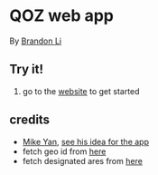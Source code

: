 <!--  README.md
      QOZ app
      Created by Brandon Li on 1/4/19.
      Copyright © 2019 Brandon Li. All rights reserved.  -->
# QOZ web app

By [Brandon Li](https://github.com/brandonLi8)

## Try it!
1. go to the [website](https://brandonli8.github.io/qoz-app/input) to get started


## credits
- [Mike Yan](yan.mike@gmail.com),  [see his idea for the app](IDEA.md)
- fetch geo id from [here](https://geocoding.geo.census.gov/geocoder/geographies/onelineaddress)
- fetch designated ares from [here](https://www.cdfifund.gov/Documents/Designated%20QOZs.12.14.18.xlsx)


